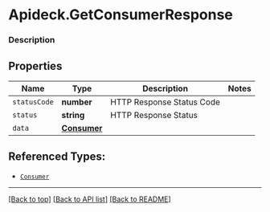 # Apideck.GetConsumerResponse

### Description

## Properties
Name | Type | Description | Notes
------------ | ------------- | ------------- | -------------
`statusCode` | **number** | HTTP Response Status Code | 
`status` | **string** | HTTP Response Status | 
`data` | [**Consumer**](Consumer.md) |  | 





## Referenced Types:


* [`Consumer`](Consumer.md)

---

[[Back to top]](#) [[Back to API list]](../../../../README.md#documentation-for-api-endpoints) [[Back to README]](../../../../README.md)


